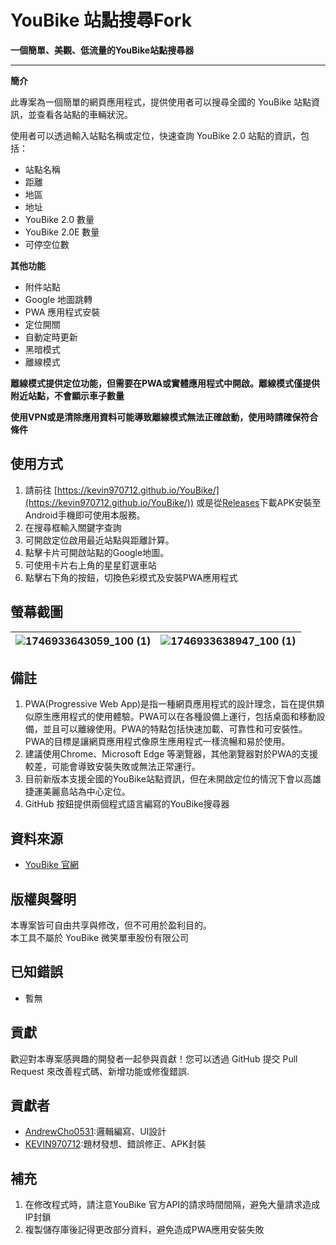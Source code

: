 # YouBike 站點搜尋Fork

**一個簡單、美觀、低流量的YouBike站點搜尋器**

---

**簡介**

此專案為一個簡單的網頁應用程式，提供使用者可以搜尋全國的 YouBike 站點資訊，並查看各站點的車輛狀況。

使用者可以透過輸入站點名稱或定位，快速查詢 YouBike 2.0 站點的資訊，包括：
* 站點名稱
* 距離
* 地區
* 地址
* YouBike 2.0 數量
* YouBike 2.0E 數量
* 可停空位數

**其他功能**
* 附件站點
* Google 地圖跳轉
* PWA 應用程式安裝
* 定位開關
* 自動定時更新
* 黑暗模式
* 離線模式

**離線模式提供定位功能，但需要在PWA或實體應用程式中開啟。離線模式僅提供附近站點，不會顯示車子數量**

**使用VPN或是清除應用資料可能導致離線模式無法正確啟動，使用時請確保符合條件**

## 使用方式

1. 請前往 [https://kevin970712.github.io/YouBike/](https://kevin970712.github.io/YouBike/)) 或是從[Releases](https://github.com/kevin970712/YouBike/releases)下載APK安裝至Android手機即可使用本服務。
2. 在搜尋框輸入關鍵字查詢
3. 可開啟定位啟用最近站點與距離計算。
4. 點擊卡片可開啟站點的Google地圖。
5. 可使用卡片右上角的星星釘選車站
6. 點擊右下角的按鈕，切換色彩模式及安裝PWA應用程式

## 螢幕截圖

| ![1746933643059_100 (1)](https://github.com/user-attachments/assets/2f299d1a-2249-4bbe-aff7-5586719eaf32) | ![1746933638947_100 (1)](https://github.com/user-attachments/assets/0d15a9fd-9d17-4c62-a441-45fca1ee590a) |
|:---------------------------------------------------------------------------------------------------------:|:---------------------------------------------------------------------------------------------------------:|

## 備註

1. PWA(Progressive Web App)是指一種網頁應用程式的設計理念，旨在提供類似原生應用程式的使用體驗。PWA可以在各種設備上運行，包括桌面和移動設備，並且可以離線使用。PWA的特點包括快速加載、可靠性和可安裝性。PWA的目標是讓網頁應用程式像原生應用程式一樣流暢和易於使用。
2. 建議使用Chrome、Microsoft Edge 等瀏覽器，其他瀏覽器對於PWA的支援較差，可能會導致安裝失敗或無法正常運行。
3. 目前新版本支援全國的YouBike站點資訊，但在未開啟定位的情況下會以高雄捷運美麗島站為中心定位。
4. GitHub 按鈕提供兩個程式語言編寫的YouBike搜尋器

## 資料來源

-  [YouBike 官網](https://www.youbike.com.tw)

## 版權與聲明

本專案皆可自由共享與修改，但不可用於盈利目的。  
本工具不屬於 YouBike 微笑單車股份有限公司

## 已知錯誤

* 暫無
## 貢獻

歡迎對本專案感興趣的開發者一起參與貢獻！您可以透過 GitHub 提交 Pull Request 來改善程式碼、新增功能或修復錯誤.

## 貢獻者

* [AndrewCho0531](https://github.com/AndrewCho0531):邏輯編寫、UI設計
* [KEVIN970712](https://github.com/KEVIN970712):題材發想、錯誤修正、APK封裝

## 補充

1. 在修改程式時，請注意YouBike 官方API的請求時間間隔，避免大量請求造成IP封鎖
2. 複製儲存庫後記得更改部分資料，避免造成PWA應用安裝失敗 
